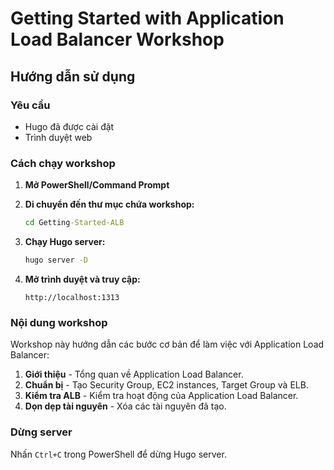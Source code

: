 # Getting Started with Application Load Balancer Workshop

## Hướng dẫn sử dụng

### Yêu cầu
- Hugo đã được cài đặt
- Trình duyệt web

### Cách chạy workshop

1. **Mở PowerShell/Command Prompt**

2. **Di chuyển đến thư mục chứa workshop:**
   ```cmd
   cd Getting-Started-ALB
   ```

3. **Chạy Hugo server:**
   ```cmd
   hugo server -D
   ```

4. **Mở trình duyệt và truy cập:**
   ```
   http://localhost:1313
   ```

### Nội dung workshop

Workshop này hướng dẫn các bước cơ bản để làm việc với Application Load Balancer:

1. **Giới thiệu** - Tổng quan về Application Load Balancer.
2. **Chuẩn bị** - Tạo Security Group, EC2 instances, Target Group và ELB.
3. **Kiểm tra ALB** - Kiểm tra hoạt động của Application Load Balancer.
4. **Dọn dẹp tài nguyên** - Xóa các tài nguyên đã tạo.

### Dừng server

Nhấn `Ctrl+C` trong PowerShell để dừng Hugo server.
